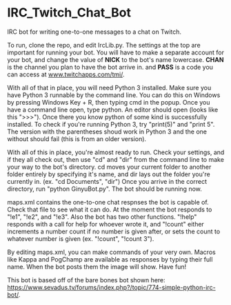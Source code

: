 # IRC_Twitch_Chat_Bot

IRC bot for writing one-to-one messages to a chat on Twitch.

To run, clone the repo, and edit IrcLib.py. The settings at the top are important for running your bot. You will have to make a separate account for your bot, and change the value of **NICK** to the bot's name lowercase. **CHAN** is the channel you plan to have the bot arrive in. and **PASS** is a code you can access at www.twitchapps.com/tmi/.

With all of that in place, you will need Python 3 installed. Make sure you have Python 3 runnable by the command line. You can do this on Windows by pressing Windows Key + R, then typing cmd in the popup. Once you have a command line open, type python. An editor should open (looks like this ">>>"). Once there you know python of some kind is successfully installed. To check if you're running Python 3, try "print(5)" and "print 5". The version with the parentheses shoud work in Python 3 and the one without should fail (this is from an older version). 

With all of this in place, you're almost ready to run. Check your settings, and if they all check out, then use "cd" and "dir" from the command line to make your way to the bot's directory. cd moves your current folder to another folder entirely by specifying it's name, and dir lays out the folder you're currently in. (ex. "cd Documents", "dir") Once you arrive in the correct directory, run "python GinyuBot.py". The bot should be running now.

maps.xml contains the one-to-one chat respnses the bot is capable of. Check that file to see what it can do. At the moment the bot responds to "!e1", "!e2", and "!e3". Also the bot has two other functions. "!help" responds with a call for help for whoever wrote it, and "!count" either increments a number count if no number is given after, or sets the count to whatever number is given (ex. "!count", "!count 3").

By editing maps.xml, you can make commands of your very own. Macros like Kappa and PogChamp are available as responses by typing their full name. When the bot posts them the image will show. Have fun!


This bot is based off of the bare bones bot shown here: https://www.sevadus.tv/forums/index.php?/topic/774-simple-python-irc-bot/.
